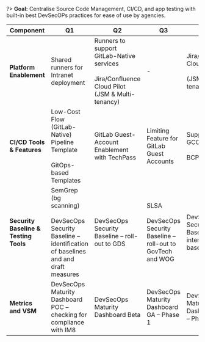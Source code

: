 ?> **Goal:** Centralise Source Code Management, CI/CD, and app testing with built-in best DevSecOPs practices for ease of use by agencies.

|Component|Q1|Q2|Q3|Q4|
|---|---|---|---|---|
**Platform Enablement**|Shared runners for Intranet deployment|Runners to support GitLab-Native services<br><br>Jira/Confluence Cloud Pilot (JSM & Multi-tenancy)|-|Jira/Confluence Cloud GA <br><br>(JSM/Multi-tenancy)
**CI/CD Tools & Features**|Low-Cost Flow (GitLab-Native) Pipeline Template<br><br>GitOps-based Templates|GitLab Guest-Account Enablement with TechPass|Limiting Feature for GitLab Guest Accounts|Support for GCC+ <br><br>BCP 
**Security Baseline & Testing Tools**|SemGrep (bg scanning)<br><br>DevSecOps Security Baseline – identification of baselines and and draft measures|DevSecOps Security Baseline – roll-out to GDS|SLSA<br><br>DevSecOps Security Baseline – roll-out to GovTech and WOG|DevSecOps Security Baseline – intermediate baselines
**Metrics and VSM**|DevSecOps Maturity Dashboard POC – checking for compliance with IM8|DevSecOps Maturity Dashboard Beta|DevSecOps Maturity Dashboard GA – Phase 1|DevSecOps Maturity Dashboard GA – Phase 2
